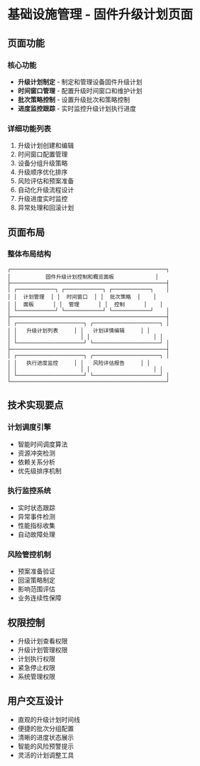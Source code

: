# 基础设施管理 - 固件升级计划页面

## 页面功能

### 核心功能
- **升级计划制定** - 制定和管理设备固件升级计划
- **时间窗口管理** - 配置升级时间窗口和维护计划
- **批次策略控制** - 设置升级批次和策略控制
- **进度监控跟踪** - 实时监控升级计划执行进度

### 详细功能列表
1. 升级计划创建和编辑
2. 时间窗口配置管理
3. 设备分组升级策略
4. 升级顺序优化排序
5. 风险评估和预案准备
6. 自动化升级流程设计
7. 升级进度实时监控
8. 异常处理和回滚计划

## 页面布局

### 整体布局结构
```
┌─────────────────────────────────────────────────┐
│           固件升级计划控制和概览面板             │
├─────────────────────────────────────────────────┤
│ ┌────────────┐ ┌────────────┐ ┌────────────┐    │
│ │  计划管理  │ │  时间窗口  │ │  批次策略  │    │
│ │  面板      │ │  管理      │ │  控制      │    │
│ └────────────┘ └────────────┘ └────────────┘    │
├─────────────────────────────────────────────────┤
│ ┌─────────────────────┐ ┌─────────────────────┐ │
│ │   升级计划列表     │ │   计划详情编辑     │ │
│ │                    │ │                    │ │
│ └─────────────────────┘ └─────────────────────┘ │
├─────────────────────────────────────────────────┤
│ ┌─────────────────────┐ ┌─────────────────────┐ │
│ │   执行进度监控     │ │   风险评估报告     │ │
│ │                    │ │                    │ │
│ └─────────────────────┘ └─────────────────────┘ │
└─────────────────────────────────────────────────┘
```

## 技术实现要点

### 计划调度引擎
- 智能时间调度算法
- 资源冲突检测
- 依赖关系分析
- 优先级排序机制

### 执行监控系统
- 实时状态跟踪
- 异常事件检测
- 性能指标收集
- 自动故障处理

### 风险管控机制
- 预案准备验证
- 回滚策略制定
- 影响范围评估
- 业务连续性保障

## 权限控制
- 升级计划查看权限
- 升级计划管理权限
- 计划执行权限
- 紧急停止权限
- 系统管理权限

## 用户交互设计
- 直观的升级计划时间线
- 便捷的批次分组配置
- 清晰的进度状态展示
- 智能的风险预警提示
- 灵活的计划调整工具